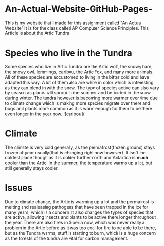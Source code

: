 # An-Actual-Website-GitHub-Pages-
This is my website that I made for this assignment called "An Actual Website" It is for the class called AP Computer Science Principles. This Article is about the Artic Tundra.
# Species who live in the Tundra
Some species who live in Artic Tundra are the Artic wolf, the snowy hare, the snowy owl, lemmings, caribou, the Artic Fox, and many more animals. All of these species are accustomed to living in the bitter cold and have adapted this way. A lot of them also are white in color which is interesting as they can blend in with the snow. The type of species active can also vary by season as plants will sprout in the summer and be buried in the snow during winter. The tundra however is becoming more warmer over time due to climate change which is making more species migrate over there and bugs and plants more common as it is warm enough for them to be there even longer in the year now.
![caribou](
# Climate
The climate is very cold generally, as the permafrost(frozen ground) stays frozen all year usually(that is changing right now however). It isn't the coldest place though as it is colder further north and Antartica is **much** cooler than the Artic. In the summer, the temperature warms up a lot, but still generally stays cooler.
# Issues
Due to climate change, the Artic is warming up a lot and the permafrost is melting and realeasing pathogens that have been trapped in the ice for many years, which is a concern. It also changes the types of species that are active, allowing insects and plants to be active there longer throughout the year. There are also fires in Siberia now, which was never really a problem in the Artic before as it was too cool for fire to be able to be there, but as the Tundra warms, stuff is starting to burn, which is a huge concern as the forests of the tundra are vital for carbon management.

